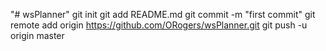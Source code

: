 "# wsPlanner"  git init git add README.md git commit -m "first commit" git remote add origin https://github.com/ORogers/wsPlanner.git git push -u origin master
